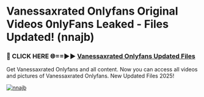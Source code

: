 # Vanessaxrated Onlyfans Original Videos 0nlyFans Leaked - Files Updated! (nnajb)

<h3>🔴 CLICK HERE 🌐==►► <a href="https://tinyurl.com/ehrbuxhb" rel="nofollow">Vanessaxrated Onlyfans Updated Files</a></h3>

Get Vanessaxrated Onlyfans and all content. Now you can access all videos and pictures of Vanessaxrated Onlyfans. New Updated Files 2025!

[![nnajb](https://i.imgur.com/lVYEuWS.gif)](https://tinyurl.com/ehrbuxhb)
